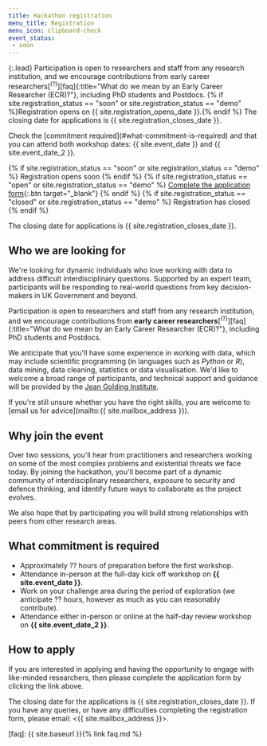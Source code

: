 ```yaml
---
title: Hackathon registration
menu_title: Registration
menu_icon: clipboard-check
event_status:
 - soon
---
```


{:.lead}
Participation is open to researchers and staff from any research institution, and we encourage contributions from early career researchers[<sup>(?)</sup>][faq]{:title="What do we mean by an Early Career Researcher (ECR)?"}, including PhD students and Postdocs.
{% if site.registration_status == "soon" or site.registration_status == "demo" %}Registration opens on {{ site.registration_opens_date }}.{% endif %}
The closing date for applications is {{ site.registration_closes_date }}.

<div class="aside" markdown="1">
Check the [commitment required](#what-commitment-is-required) and that you can attend both workshop dates: {{ site.event_date }} and {{ site.event_date_2 }}.

{% if site.registration_status == "soon" or site.registration_status == "demo" %}
  <a class="btn disabled">Registration opens soon</a>
{% endif %}
{% if site.registration_status == "open" or site.registration_status == "demo" %}
  [Complete the application form](https://forms.office.com/...){:.btn target="_blank"}
{% endif %}
{% if site.registration_status == "closed" or site.registration_status == "demo" %}
  <a class="btn disabled">Registration has closed</a>
{% endif %}

The closing date for applications is {{ site.registration_closes_date }}.
</div>

## Who we are looking for

We're looking for dynamic individuals who love working with data to address difficult interdisciplinary questions.
Supported by an expert team, participants will be responding to real-world questions from key decision-makers in UK Government and beyond.

Participation is open to researchers and staff from any research institution, and we encourage contributions from **early career researchers**[<sup>(?)</sup>][faq]{:title="What do we mean by an Early Career Researcher (ECR)?"}, including PhD students and Postdocs.

We anticipate that you'll have some experience in working with data, which may include scientific programming (in languages such as _Python_ or _R_), data mining, data cleaning, statistics or data visualisation.
We'd like to welcome a broad range of participants, and technical support and guidance will be provided by the [Jean Golding Institute](https://bristol.ac.uk/golding/).

If you're still unsure whether you have the right skills, you are welcome to [email us for advice](mailto:{{ site.mailbox_address }}).

## Why join the event

Over two sessions, you'll hear from practitioners and researchers working on some of the most complex problems and existential threats we face today.
By joining the hackathon, you'll become part of a dynamic community of interdisciplinary researchers, exposure to security and defence thinking, and identify future ways to collaborate as the project evolves.

We also hope that by participating you will build strong relationships with peers from other research areas. 

## What commitment is required

- Approximately ?? hours of preparation before the first workshop.
- Attendance in-person at the full-day kick off workshop on **{{ site.event_date }}**.
- Work on your challenge area during the period of exploration (we anticipate ?? hours, however as much as you can reasonably contribute).
- Attendance either in-person or online at the half-day review workshop on **{{ site.event_date_2 }}**.

## How to apply

If you are interested in applying and having the opportunity to engage with like-minded researchers, then please complete the application form by clicking the link above.

The closing date for the applications is {{ site.registration_closes_date }}.
If you have any queries, or have any difficulties completing the registration form, please email: <{{ site.mailbox_address }}>.

[faq]: {{ site.baseurl }}{% link faq.md %}
